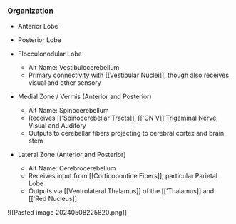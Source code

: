 ### Organization
- Anterior Lobe
- Posterior Lobe
- Flocculonodular Lobe
	- Alt Name: Vestibulocerebellum
	- Primary connectivity with [[Vestibular Nuclei]], though also receives visual and other sensory 

- Medial Zone / Vermis (Anterior and Posterior)
	- Alt Name: Spinocerebellum
	- Receives [['Spinocerebellar Tracts]], [['CN V]] Trigeminal Nerve, Visual and Auditory
	- Outputs to cerebellar fibers projecting to cerebral cortex and brain stem
- Lateral Zone (Anterior and Posterior)
	- Alt Name: Cerebrocerebellum
	- Receives input from [[Corticopontine Fibers]], particular Parietal Lobe
	- Outputs via [[Ventrolateral Thalamus]] of the [['Thalamus]] and [['Red Nucleus]]

![[Pasted image 20240508225820.png]]